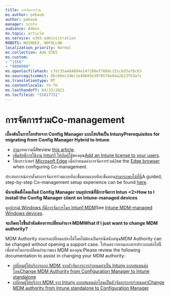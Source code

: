 ```yaml
---
title: การจัดการร่วม
ms.author: pebaum
author: pebaum
manager: scotv
audience: Admin
ms.topic: article
ms.service: o365-administration
ROBOTS: NOINDEX, NOFOLLOW
localization_priority: Normal
ms.collection: Adm_O365
ms.custom:
- "1556"
- "9000080"
ms.openlocfilehash: c7dc35a484894e147208ef7080c151c6d3af0c63
ms.sourcegitcommit: 8bc60ec34bc1e40685e3976576e04a2623f63a7c
ms.translationtype: MT
ms.contentlocale: th-TH
ms.lasthandoff: 04/15/2021
ms.locfileid: "51817731"
---
```

# <a name="co-management"></a><span data-ttu-id="94098-102">การจัดการร่วม</span><span class="sxs-lookup"><span data-stu-id="94098-102">Co-management</span></span>

<span data-ttu-id="94098-103">**เบื้องต้นในการโยกย้ายจาก Config Manager แบบไฮบริดเป็น Intuny**</span><span class="sxs-lookup"><span data-stu-id="94098-103">**Prerequisites for migrating from Config Manager Hybrid to Intune**</span></span>

- <span data-ttu-id="94098-104">[อ่าน](https://docs.microsoft.com/mem/configmgr/mdm/understand/what-happened-to-hybrid)บทความนี้</span><span class="sxs-lookup"><span data-stu-id="94098-104">Review [this article](https://docs.microsoft.com/mem/configmgr/mdm/understand/what-happened-to-hybrid).</span></span>
- <span data-ttu-id="94098-105">[เพิ่มสิทธิ์การใช้งาน Intun1 ให้กับผู้ใช้](https://docs.microsoft.com/mem/intune/fundamentals/licenses-assign)ของคุณ</span><span class="sxs-lookup"><span data-stu-id="94098-105">[Add an Intune license to your users](https://docs.microsoft.com/mem/intune/fundamentals/licenses-assign).</span></span>
- <span data-ttu-id="94098-106">ใช้เบราว์เซอร์ [Microsoft Edge](https://www.microsoft.com/edge) เมื่อกําหนดค่าการจัดการร่วม</span><span class="sxs-lookup"><span data-stu-id="94098-106">Use the [Edge browser](https://www.microsoft.com/edge) when configuring Co-management.</span></span>

<span data-ttu-id="94098-107">ประสบการณ์การตั้งค่าการจัดการร่วมแบบทีละขั้นตอนแบบทีละขั้นตอน[สามารถพบได้ที่นี่](https://admin.microsoft.com/AdminPortal/Home?#/modernonboarding/comanagesetupguide)</span><span class="sxs-lookup"><span data-stu-id="94098-107">A guided, step-by-step Co-management setup experience can be found [here](https://admin.microsoft.com/AdminPortal/Home?#/modernonboarding/comanagesetupguide).</span></span>

<span data-ttu-id="94098-108">**ฉันจะติดตั้งไคลเอ็นต์ Config Manager บนอุปกรณ์ที่มีการจัดการ Intun <2>**</span><span class="sxs-lookup"><span data-stu-id="94098-108">**How to I install the Config Manager client on Intune-managed devices**</span></span>

<span data-ttu-id="94098-109">ดู[อุปกรณ์ Windows ที่มีการจัดการโดย Intun1 MDM](https://docs.microsoft.com/mem/configmgr/core/clients/deploy/deploy-clients-to-windows-computers#bkmk_mdm)</span><span class="sxs-lookup"><span data-stu-id="94098-109">See [Intune MDM-managed Windows devices](https://docs.microsoft.com/mem/configmgr/core/clients/deploy/deploy-clients-to-windows-computers#bkmk_mdm).</span></span>

<span data-ttu-id="94098-110">**จะเกิดอะไรขึ้นถ้าฉันต้องการเปลี่ยนอํานาจ MDM**</span><span class="sxs-lookup"><span data-stu-id="94098-110">**What if I just want to change MDM authority?**</span></span>

<span data-ttu-id="94098-111">MDM Authority สามารถเปลี่ยนแปลงได้โดยไม่ต้องเปิดกรณีสนับสนุน</span><span class="sxs-lookup"><span data-stu-id="94098-111">MDM Authority can be changed without opening a support case.</span></span> <span data-ttu-id="94098-112">โปรดตรวจทานเอกสารประกอบต่อไปนี้เพื่อช่วยในการเปลี่ยนอํานาจของ MDM ของคุณ:</span><span class="sxs-lookup"><span data-stu-id="94098-112">Please review the following documentation to assist in changing your MDM authority:</span></span>

- [<span data-ttu-id="94098-113">เปลี่ยนผู้ให้บริการออก MDM จากตัวจัดการการกําหนดค่าเป็น Intuny แบบสแตนด์อโลน</span><span class="sxs-lookup"><span data-stu-id="94098-113">Change MDM Authority from Configuration Manager to Intune standalone</span></span>](https://docs.microsoft.com/mem/configmgr/mdm/understand/what-happened-to-hybrid)
- [<span data-ttu-id="94098-114">เปลี่ยนผู้ให้บริการ MDM จาก Intuny แบบสแตนด์อโลนเป็นตัวจัดการการกําหนดค่า</span><span class="sxs-lookup"><span data-stu-id="94098-114">Change MDM authority from Intune standalone to Configuration Manager</span></span>](https://docs.microsoft.com/mem/configmgr/mdm/understand/what-happened-to-hybrid)
